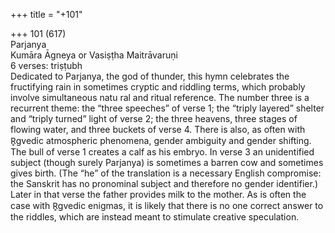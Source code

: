 +++
title = "+101"

+++
101 (617)  
Parjanya  
Kumāra Āgneya or Vasiṣṭha Maitrāvaruṇi  
6 verses: triṣṭubh  
Dedicated to Parjanya, the god of thunder, this hymn celebrates the fructifying rain  in sometimes cryptic and riddling terms, which probably involve simultaneous natu ral and ritual reference. The number three is a recurrent theme: the “three speeches”  of verse 1; the “triply layered” shelter and “triply turned” light of verse 2; the three  heavens, three stages of flowing water, and three buckets of verse 4. There is also, as  often with R̥gvedic atmospheric phenomena, gender ambiguity and gender shifting.  The bull of verse 1 creates a calf as his embryo. In verse 3 an unidentified subject  (though surely Parjanya) is sometimes a barren cow and sometimes gives birth.  (The “he” of the translation is a necessary English compromise: the Sanskrit has  no pronominal subject and therefore no gender identifier.) Later in that verse the  father provides milk to the mother. As is often the case with R̥gvedic enigmas, it is likely that there is no one correct answer to the riddles, which are instead meant to  stimulate creative speculation.  